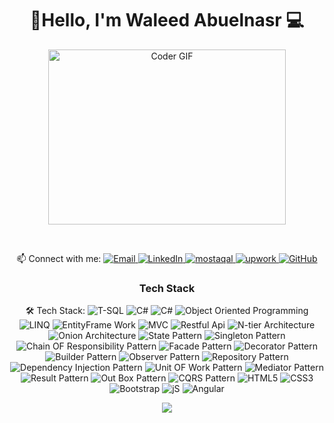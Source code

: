 <h1 align="center">🚀Hello, I'm Waleed Abuelnasr 💻 </h1>
<p align="center">
  <img src="https://media.giphy.com/media/SWoSkN6DxTszqIKEqv/giphy.gif" alt="Coder GIF" width="380" height="280">
</p>
<br/>
<p align="center">
  📫 Connect with me: 
  <a href="mailto:at waleed.aboelnassr@gmail.com">
    <img alt="Email" src="https://img.shields.io/badge/Email-D14836?style=flat-square&logo=gmail&logoColor=white" />
  </a>
  <a href="https://www.linkedin.com/in/waleed-abuelnasr-172a94277/">
    <img alt="LinkedIn" src="https://img.shields.io/badge/LinkedIn-0077B5?style=flat-square&logo=linkedin&logoColor=white" />
  </a>
  <a href="https://mostaql.com/u/waleedaboelnasr">
    <img alt="mostaqal" src="https://img.shields.io/badge/mostaqal-FFA116?style=flat-square&logoColor=white" />
  </a>
  <a href="https://www.upwork.com/freelancers/~01b110bc32d19cc5ef">
    <img alt="upwork" src="https://img.shields.io/badge/upwork-1F8ACB?style=flat-square&logo=mostaql&logoColor=white" />
  </a>
  <a href="https://github.com/Waleed155">
    <img alt="GitHub" src="https://img.shields.io/badge/GitHub-181717?style=flat-square&logo=github&logoColor=white" />
  </a>
</p>
<h3 align="center">Tech Stack</h3>
<p align="center">
  🛠 Tech Stack:
  <img alt="T-SQL" src="https://img.shields.io/badge/T-SQL-FF6B6B?style=flat-square&logoColor=white" />
  <img alt="C#" src="https://img.shields.io/badge/Asp.Net-FF6B6B?style=flat-square&logoColor=white" />
    <img alt="C#" src="https://img.shields.io/badge/Asp.Net-Core-FF6B6B?style=flat-square&logoColor=white" />
  <img alt="Object Oriented Programming" src="https://img.shields.io/badge/Object%20Oriented%20Programming-EE4C2C?style=flat-square&logo=c%2B%2B&logoColor=white" />
  <img alt="LINQ" src="https://img.shields.io/badge/LINQ-FF6B6B?style=flat-square&logoColor=white" />
  <img alt="EntityFrame Work" src="https://img.shields.io/badge/EntityFrame Work-0081CB?style=flat-square&logoColor=white" />
   <img alt="MVC" src="https://img.shields.io/badge/MVC-FFA116?style=flat-square&logoColor=white" />
  <img alt="Restful Api" src="https://img.shields.io/badge/Restful Api-2B9EB3?style=flat-square&logoColor=white" />
    <img alt="N-tier Architecture" src="https://img.shields.io/badge/N-tier Architecture-2B9EB3?style=flat-square&logoColor=white" />
      <img alt="Onion Architecture " src="https://img.shields.io/badge/Onion Architecture -FF6B6B?style=flat-square&logoColor=white" />
   <img alt="State Pattern" src="https://img.shields.io/badge/State Pattern-FFA116?style=flat-square&logoColor=white" />
  <img alt="Singleton Pattern" src="https://img.shields.io/badge/SingletonPattern-0081CB?style=flat-square&logoColor=white" />
    <img alt="Chain OF Responsibility Pattern" src="https://img.shields.io/badge/Chain OF Responsibility Pattern-2B9EB3?style=flat-square&logoColor=white" />
  <img alt="Facade Pattern" src="https://img.shields.io/badge/Facade Pattern-FF6B6B?style=flat-square&logoColor=white" />
  <img alt="Decorator Pattern" src="https://img.shields.io/badge/Decorator%20Pattern-EE4C2C?style=flat-square&logo=c%2B%2B&logoColor=white" />
  <img alt="Builder Pattern" src="https://img.shields.io/badge/Builder Pattern-0081CB?style=flat-square&logoColor=white" />
   <img alt="Observer Pattern" src="https://img.shields.io/badge/Observer Pattern-FFA116?style=flat-square&logoColor=white" />
  <img alt="Repository Pattern" src="https://img.shields.io/badge/Repository Pattern-2B9EB3?style=flat-square&logoColor=white" />
      <img alt="Dependency Injection Pattern" src="https://img.shields.io/badge/Dependency Injection Pattern-2B9EB3?style=flat-square&logoColor=white" />
      <img alt="Unit OF Work Pattern" src="https://img.shields.io/badge/Unit OF Work Pattern-FF6B6B?style=flat-square&logoColor=white" />
   <img alt="Mediator Pattern" src="https://img.shields.io/badge/Mediator Pattern-FFA116?style=flat-square&logoColor=white" />
  <img alt="Result Pattern" src="https://img.shields.io/badge/Result Pattern-0081CB?style=flat-square&logoColor=white" />
    <img alt="Out Box Pattern" src="https://img.shields.io/badge/Out Box Pattern-2B9EB3?style=flat-square&logoColor=white" />
  <img alt="CQRS Pattern" src="https://img.shields.io/badge/CQRS Pattern-FF6B6B?style=flat-square&logoColor=white" />


 <img alt="HTML5" src="https://img.shields.io/badge/HTML5-2B9EB3?style=flat-square&logoColor=white" />
      <img alt="CSS3" src="https://img.shields.io/badge/CSS3-FF6B6B?style=flat-square&logoColor=white" />
      <img alt="Bootstrap" src="https://img.shields.io/badge/Bootstrap-2B9EB3?style=flat-square&logoColor=white" />
   <img alt="jS" src="https://img.shields.io/badge/JS-FFA116?style=flat-square&logoColor=white" />
  <img alt="Angular" src="https://img.shields.io/badge/Angular-0081CB?style=flat-square&logoColor=white" />
 
</p>
<p align="center">
  <img src="https://readme-typing-svg.demolab.com/?lines=Hello%2C+I'm+Waleed+Abuelnasr;I'm+a+Full+Stack+Webdevelopper;Welcome+to+my+profile!" style="color:mix" />
</p>



